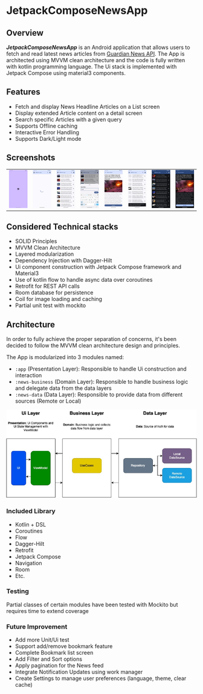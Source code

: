 # JetpackComposeNewsApp

## Overview

**_JetpackComposeNewsApp_** is an Android application that allows users to fetch and read latest news articles from [Guardian News API](https://open-platform.theguardian.com/access/). The App is architected using MVVM clean architecture and the code is fully written with kotlin programming language. The Ui stack is implemented with Jetpack Compose using material3 components.

## Features

- Fetch and display News Headline Articles on a List screen
- Display extended Article content on a detail screen 
- Search specific Articles with a given query
- Supports Offline caching
- Interactive Error Handling
- Supports Dark/Light mode

## Screenshots

<table>
  <tr>
    <td><img alt="SplashScreen" src="assets/screenshots/1-splash.png" width="150" /></td>
    <td><img alt="LoadingScreen" src="assets/screenshots/2-home-loader.png" width="150" /></td>
    <td><img alt="ArticleListScreen" src="assets/screenshots/3-result-list.png" width="150" /></td>
    <td><img alt="ArticleSearchPopup" src="assets/screenshots/4-search-popup.png" width="150" /></td>
    <td><img alt="ArticleDetailScreen" src="assets/screenshots/5-item-detail.png" width="150" /></td>
    <td><img alt="ErrorMessageSnackBar" src="assets/screenshots/6-error-snack-messsage.png" width="150" /></td>
    <td><img alt="ArticleListDarkScreen" src="assets/screenshots/7-list-dark-mode.png" width="150" /></td>
    <td><img alt="ArticleDetailDarkScreen" src="assets/screenshots/8-detail-dark-mode.png" width="150" /></td>
  </tr>
</table>

## Considered Technical stacks

- SOLID Principles
- MVVM Clean Architecture
- Layered modularization
- Dependency Injection with Dagger-Hilt
- Ui component construction with Jetpack Compose framework and Material3
- Use of kotlin flow to handle async data over coroutines
- Retrofit for REST API calls
- Room database for persistence
- Coil for image loading and caching
- Partial unit test with mockito

## Architecture

In order to fully achieve the proper separation of concerns, it's been decided to follow the MVVM clean architecture design and principles.

The App is modularized into 3 modules named:
- `:app` (Presentation Layer): Responsible to handle Ui construction and interaction
- `:news-business` (Domain Layer): Responsible to handle business logic and delegate data from the data layers
- `:news-data` (Data Layer): Responsible to provide data from different sources (Remote or Local)

![Architecture Design](assets/images/mvvm-clean-architecture-diagram.jpg)

### Included Library

- Kotlin + DSL
- Coroutines
- Flow
- Dagger-Hilt
- Retrofit
- Jetpack Compose
- Navigation
- Room
- Etc.

### Testing

Partial classes of certain modules have been tested with Mockito but requires time to extend coverage

### Future Improvement

- Add more Unit/Ui test
- Support add/remove bookmark feature
- Complete Bookmark list screen
- Add Filter and Sort options
- Apply pagination for the News feed
- Integrate Notification Updates using work manager
- Create Settings to manage user preferences (language, theme, clear cache)
